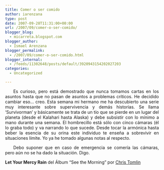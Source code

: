 ```yaml
---
title: Comer o ser comido
author: iarenzana
type: post
date: 2007-09-28T11:31:00+00:00
url: /2007/09/comer-o-ser-comido/
blogger_blog:
  - micarreta.blogspot.com
blogger_author:
  - Ismael Arenzana
blogger_permalink:
  - /2007/09/comer-o-ser-comido.html
blogger_internal:
  - /feeds/11302648/posts/default/3920943154202027203
categories:
  - Uncategorized

---
```

<p style="text-align:justify;text-indent:20pt;">
  Es curioso, pero está demostrado que nunca tomamos cartas en los asuntos hasta que no pasan de asuntos a problemas críticos. He decidido cambiar eso&#8230; creo. Esta semana mi hermano me ha descubierto una serie muy interesante sobre supervivencia y demás historias. Se llama &#8216;Survivorman&#8217; y básicamente se trata de un tío que se pierde en un lugar del planeta (desde el Kalahari hasta Alaska) y debe subsistir con lo mínimo a mano durante una semana. El hombrecillo está sólo con cinco cámaras (él lo graba todo) y va narrando lo que sucede. Desde tocar la armónica hasta beber la esencia de su orina este individuo te enseña a sobrevivir en situaciones límite. Yo ya he tomado algunas notas al respecto.
</p>

<p style="text-align:center;">
</p>

<p style="text-align:justify;text-indent:20pt;">
  Debo suponer que en caso de emergencia se comería las cámaras, pero aún no se ha dado la situación. Digo.
</p>

**Let Your Mercy Rain** del Álbum &#8220;See the Morning&#8221; por [Chris Tomlin][1]

 [1]: http://www.google.com/search?q=%22Chris%20Tomlin%22